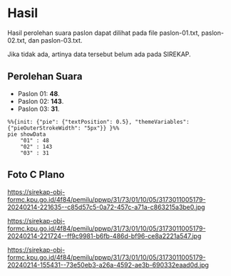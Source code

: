 # Hasil

Hasil perolehan suara paslon dapat dilihat pada file paslon-01.txt, paslon-02.txt, dan paslon-03.txt.

Jika tidak ada, artinya data tersebut belum ada pada SIREKAP.

## Perolehan Suara

 * Paslon 01: **48**.
 * Paslon 02: **143**.
 * Paslon 03: **31**.

```mermaid
%%{init: {"pie": {"textPosition": 0.5}, "themeVariables": {"pieOuterStrokeWidth": "5px"}} }%%
pie showData
    "01" : 48
    "02" : 143
    "03" : 31
```
## Foto C Plano

https://sirekap-obj-formc.kpu.go.id/4f84/pemilu/ppwp/31/73/01/10/05/3173011005179-20240214-221635--c85d57c5-0a72-457c-a71a-c863215a3be0.jpg

https://sirekap-obj-formc.kpu.go.id/4f84/pemilu/ppwp/31/73/01/10/05/3173011005179-20240214-221724--ff9c9981-b6fb-486d-bf96-ce8a2221a547.jpg

https://sirekap-obj-formc.kpu.go.id/4f84/pemilu/ppwp/31/73/01/10/05/3173011005179-20240214-155431--73e50eb3-a26a-4592-ae3b-690332eaad0d.jpg
